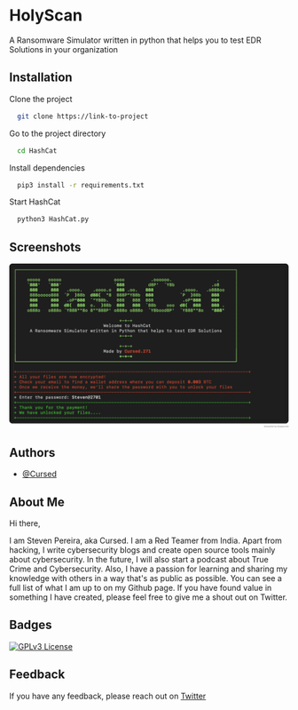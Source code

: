 # HolyScan

A Ransomware Simulator written in python that helps you to test EDR Solutions in your organization

## Installation

Clone the project

```bash
  git clone https://link-to-project
```

Go to the project directory

```bash
  cd HashCat
```

Install dependencies

```bash
  pip3 install -r requirements.txt
```

Start HashCat

```bash
  python3 HashCat.py
```

## Screenshots

![App Screenshot](HashCat.png)

## Authors

- [@Cursed](https://www.github.com/Cursed271)

## About Me

Hi there,

I am Steven Pereira, aka Cursed. I am a Red Teamer from India. Apart from hacking, I write cybersecurity blogs and create open source tools mainly about cybersecurity. In the future, I will also start a podcast about True Crime and Cybersecurity. Also, I have a passion for learning and sharing my knowledge with others in a way that's as public as possible. You can see a full list of what I am up to on my Github page. If you have found value in something I have created, please feel free to give me a shout out on Twitter.

## Badges

[![GPLv3 License](https://img.shields.io/badge/License-GPL%20v3-yellow.svg)](https://opensource.org/licenses/)

## Feedback

If you have any feedback, please reach out on [Twitter](https://twitter.com/StevenP2701)

